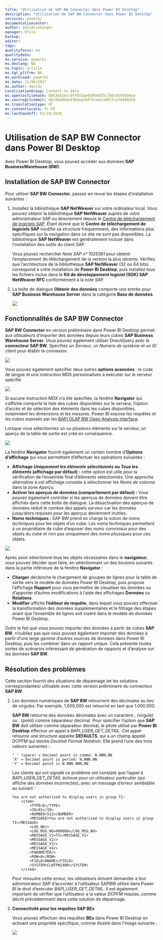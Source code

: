 ```yaml
---
title: "Utilisation de SAP BW Connector dans Power BI Desktop"
description: "Utilisation de SAP BW Connector dans Power BI Desktop"
services: powerbi
documentationcenter: 
author: davidiseminger
manager: kfile
backup: 
editor: 
tags: 
qualityfocus: no
qualitydate: 
ms.service: powerbi
ms.devlang: NA
ms.topic: article
ms.tgt_pltfrm: NA
ms.workload: powerbi
ms.date: 12/06/2017
ms.author: davidi
LocalizationGroup: Connect to data
ms.openlocfilehash: 0863b41ecc0f7053ae0d958d25c756c8597880ae
ms.sourcegitcommit: 88c8ba8dee4384ea7bff5cedcad67fce784d92b0
ms.translationtype: HT
ms.contentlocale: fr-FR
ms.lasthandoff: 02/24/2018
---
```

# <a name="use-the-sap-bw-connector-in-power-bi-desktop"></a>Utilisation de SAP BW Connector dans Power BI Desktop
Avec Power BI Desktop, vous pouvez accéder aux données **SAP BusinessWarehouse (BW)**.

## <a name="installation-of-sap-bw-connector"></a>Installation de SAP BW Connector
Pour utiliser **SAP BW Connector**, passez en revue les étapes d’installation suivantes :

1. Installez la bibliothèque **SAP NetWeaver** sur votre ordinateur local. Vous pouvez obtenir la bibliothèque **SAP NetWeaver** auprès de votre administrateur SAP ou directement depuis le [Centre de téléchargement de logiciels SAP](https://support.sap.com/swdc). Étant donné que le **Centre de téléchargement de logiciels SAP** modifie sa structure fréquemment, des informations plus spécifiques sur la navigation dans ce site ne sont pas disponibles. La bibliothèque **SAP NetWeaver** est généralement incluse dans l’installation des outils du client SAP.
   
   Vous pouvez rechercher *Note SAP n° 1025361* pour obtenir l’emplacement de téléchargement de la version la plus récente. Vérifiez que l’architecture de la bibliothèque **SAP NetWeaver** (32 ou 64 bits) correspond à votre installation de **Power BI Desktop**, puis installez tous les fichiers inclus dans le **Kit de développement logiciel (SDK) SAP NetWeaver RFC** conformément à la note SAP.
2. La boîte de dialogue **Obtenir des données** comporte une entrée pour **SAP Business Warehouse Server** dans la catégorie **Base de données**.
   
   ![](media/desktop-sap-bw-connector/sap_bw_2a.png)

## <a name="sap-bw-connector-features"></a>Fonctionnalités de SAP BW Connector
**SAP BW Connector** en version préliminaire dans Power BI Desktop permet aux utilisateurs d’importer des données depuis leurs cubes **SAP Business Warehouse Server**. Vous pouvez également utiliser DirectQuery avec le **connecteur SAP BW**. Spécifiez un *Serveur*, un *Numéro de système* et un *ID client* pour établir la connexion.

![](media/desktop-sap-bw-connector/sap_bw_3a.png)

Vous pouvez également spécifier deux autres **options avancées** : le code de langue et une instruction MDX personnalisée à exécuter sur le serveur spécifié.

![](media/desktop-sap-bw-connector/sap_bw_4a.png)

Si aucune instruction MDX n’a été spécifiée, la fenêtre **Navigator** qui s’affiche comporte la liste des cubes disponibles sur le serveur, l’option d’accès et de sélection des éléments dans les cubes disponibles, notamment les dimensions et les mesures. Power BI expose les requêtes et les cubes exposés par les [BAPI OLAP BW Open Analysis Interface](https://help.sap.com/saphelp_nw70/helpdata/en/d9/ed8c3c59021315e10000000a114084/content.htm).

Lorsque vous sélectionnez un ou plusieurs éléments sur le serveur, un aperçu de la table de sortie est créé en conséquence.

![](media/desktop-sap-bw-connector/sap_bw_5.png)

La fenêtre **Navigator** fournit également un certain nombre d’**Options d’affichage** qui vous permettent d’effectuer les opérations suivantes :

* **Affichage *Uniquement les éléments sélectionnés* ou *Tous les éléments* (affichage par défaut) :** cette option est utile pour la vérification de l’ensemble final d’éléments sélectionnés. Une approche alternative à cet affichage consiste à sélectionner les *Noms de colonne* dans la zone *Aperçu*.
* **Activer les aperçus de données (comportement par défaut) :** Vous pouvez également contrôler si les aperçus de données doivent être affichés dans cette boîte de dialogue. La désactivation des aperçus de données réduit le nombre des appels serveur car les données jusqu’alors requises pour les aperçus deviennent inutiles.
* **Noms techniques :** SAP BW prend en charge la notion de *noms techniques* pour les objets d’un cube. Les noms techniques permettent à un propriétaire de cube d’exposer des *noms conviviaux* pour des objets du cube et non pas uniquement des *noms physiques* pour ces objets.

![](media/desktop-sap-bw-connector/sap_bw_6.png)

Après avoir sélectionné tous les objets nécessaires dans le **navigateur**, vous pouvez décider quoi faire, en sélectionnant un des boutons suivants dans la partie inférieure de la fenêtre **Navigator** :

* **Charger** déclenche le chargement de groupes de lignes pour la table de sortie vers le modèle de données Power BI Desktop, puis propose l’affichage **Rapport** pour vous permettre de visualiser les données ou d’apporter d’autres modifications à l’aide des affichages **Données** ou **Relations**.
* **Modifier** affiche **l’éditeur de requête**, dans lequel vous pouvez effectuer la transformation des données supplémentaires et le filtrage des étapes avant que l’ensemble de lignes soit inséré dans le modèle de données Power BI Desktop.

Outre le fait que vous pouvez importer des données à partir de cubes **SAP BW**, n’oubliez pas que vous pouvez également importer des données à partir d’une large gamme d’autres sources de données dans Power BI Desktop, puis les combiner dans un rapport unique. Cela présente toutes sortes de scénarios intéressant de génération de rapports et d’analyse sur les données **SAP BW**.

## <a name="troubleshooting"></a>Résolution des problèmes
Cette section fournit des situations de dépannage (et les solutions correspondantes) utilisable avec cette version préliminaire du connecteur **SAP BW**.

1. Les données numériques de **SAP BW** retournent des décimales au lieu de virgules. Par exemple, 1,000,000 est retourné en tant que 1.000.000.
   
   **SAP BW** retourne des données décimales avec un caractère *,* (virgule) ou *.* (point) comme séparateur décimal. Pour spécifier l’option que **SAP BW** doit utiliser comme séparateur décimal, le pilote utilisé par **Power BI Desktop** effectue un appel à *BAPI_USER_GET_DETAIL*. Cet appel retourne une structure appelée **DEFAULTS**, qui a un champ appelé *DCPFM* qui stocke *Decimal Format Notation*. Elle prend l’une des trois valeurs suivantes :
   
       ‘ ‘ (space) = Decimal point is comma: N.NNN,NN
       'X' = Decimal point is period: N,NNN.NN
       'Y' = Decimal point is N NNN NNN,NN
   
   Les clients qui ont signalé ce problème ont constaté que l’appel à *BAPI_USER_GET_DETAIL* échoue pour un utilisateur particulier (qui affiche des données incorrectes), avec un message d’erreur semblable au suivant :
   
       You are not authorized to display users in group TI:
           <item>
               <TYPE>E</TYPE>
               <ID>01</ID>
               <NUMBER>512</NUMBER>
               <MESSAGE>You are not authorized to display users in group TI</MESSAGE>
               <LOG_NO/>
               <LOG_MSG_NO>000000</LOG_MSG_NO>
               <MESSAGE_V1>TI</MESSAGE_V1>
               <MESSAGE_V2/>
               <MESSAGE_V3/>
               <MESSAGE_V4/>
               <PARAMETER/>
               <ROW>0</ROW>
               <FIELD>BNAME</FIELD>
               <SYSTEM>CLNTPW1400</SYSTEM>
           </item>
   
   Pour résoudre cette erreur, les utilisateurs doivent demander à leur administrateur SAP d’accorder à l’utilisateur SAPBW utilisé dans Power BI le droit d’exécuter *BAPI_USER_GET_DETAIL*. Il est également important de vérifier que l’utilisateur a la valeur *DCPFM* requise, comme décrit précédemment dans cette solution de dépannage.
2. **Connectivité pour les requêtes SAP BEx**
   
   Vous pouvez effectuer des requêtes **BEx** dans Power BI Desktop en activant une propriété spécifique, comme illustré dans l’image suivante :
   
   ![](media/desktop-sap-bw-connector/sap_bw_8.png)

